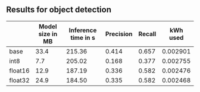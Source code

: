 ## Results for object detection

|         | Model size in MB | Inference time in s | Precision | Recall | kWh used |
|---------|------------|----------------|-----------|--------| --------|
| base    |        33.4    |       215.36       |     0.414      |  0.657      | 0.002901   |
| int8    |      7.7      |       205.02         |   0.168        |   0.377     |  0.002755    |
| float16 |         12.9   |       187.19         |      0.336     |    0.582    |  0.002476    | 
| float32 |        24.9    |       184.50         |     0.335      |   0.582     |  0.002468  |
